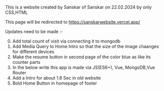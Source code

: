 This is a website created by Sanskar of Sanskar on 22.02.2024 by only CSS,HTML

This page will be redirected to https://sanskarwebsite.vercel.app/

Updates need to be made :-

0. Add total count of visit via connecting it to mongodb
1. Add Media Query to Home Intro so that the size of the image chaanges for different devices
2. Make the resume button in second page of the color blue as like its counter parts
3. In the below write this app is made via JS(ES6+), Vue, MongoDB,Vue Router
4. Add a Intro for about 1.8 Sec in old website
5. Bold Home Button in homepage of footer
